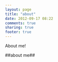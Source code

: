 ```yaml
---
layout: page
title: "about"
date: 2012-09-17 08:22
comments: true
sharing: true
footer: true
---
```


About me!

##about me##
